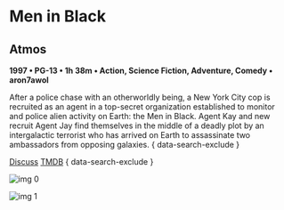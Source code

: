 # Men in Black

## Atmos

**1997 • PG-13 • 1h 38m • Action, Science Fiction, Adventure, Comedy • aron7awol**

After a police chase with an otherworldly being, a New York City cop is recruited as an agent in a top-secret organization established to monitor and police alien activity on Earth: the Men in Black. Agent Kay and new recruit Agent Jay find themselves in the middle of a deadly plot by an intergalactic terrorist who has arrived on Earth to assassinate two ambassadors from opposing galaxies.
{ data-search-exclude }

[Discuss](https://www.avsforum.com/threads/bass-eq-for-filtered-movies.2995212/post-57692814)  [TMDB](607)
{ data-search-exclude }

![img 0](https://i.imgur.com/6DUqymz.jpg)

![img 1](https://i.imgur.com/C4BAW5o.jpg)

